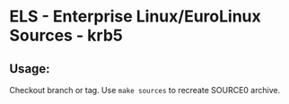 # ELS - Enterprise Linux/EuroLinux Sources - krb5
 
## Usage:
  Checkout branch or tag. Use `make sources` to recreate  SOURCE0 archive.

